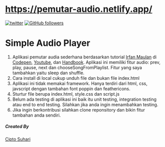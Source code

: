 # https://pemutar-audio.netlify.app/

[![twitter](https://img.shields.io/twitter/follow/hari_kun?style=social)](https://twitter.com/hari_kun)
[![GitHub followers](https://img.shields.io/github/followers/harikun.svg?style=social&label=Follow&maxAge=2592000)](https://github.com/harikun?tab=followers)

# Simple Audio Player

1. Aplikasi pemutar audia sederhana berdasarkan tutorial [Irfan Maulan](https://twitter.com/Maz_Ipan) di [Codepen](https://codepen.io/irfan-maulana-tkp/pen/ExvReea), [Youtube](https://www.youtube.com/watch?v=gOAJ00-SAGM&t=6499s), dan [Handbook](https://ksana.in/handbook-audio-player). Aplikasi ini memiliki fitur audio: prev, play, pause, next dan chooseSongFromPlaylist. Fitur yang saya tambahkan yaitu sleep dan shuffle.
2. Cara install di local cukup unduh file dan bukan file index.html
3. Aplikasi ini tidak memakai framework. Hanya terdiri dari html, css, javscript dengan tambahan font poppin dan feathericons.
4. Sturtur file berupa index.html, style.css dan script.js
5. Belum ada testing di aplikasi ini baik itu unit testing, integration testing atau end to end testing. Silahkan jika anda ingin menambahkan testing.
6. Jika ingin berkontribusi silahkan clone reponsitory dan bikin fitur tambahan anda sendiri.

##### Created By

[Cipto Suhari](https://saweria.co/harikun)
